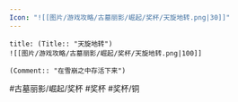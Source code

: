 ```yaml
---
Icon: "![[图片/游戏攻略/古墓丽影/崛起/奖杯/天旋地转.png|30]]"
---
```

```ad-common-bronze-trophy
title: (Title:: "天旋地转")
![[图片/游戏攻略/古墓丽影/崛起/奖杯/天旋地转.png|100]]

(Comment:: "在雪崩之中存活下来")
```

#古墓丽影/崛起/奖杯 #奖杯 #奖杯/铜
